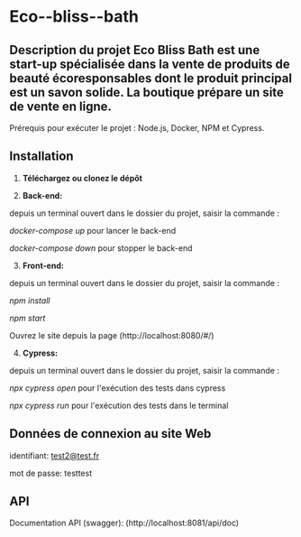 # Eco--bliss--bath
## Description du projet Eco Bliss Bath est une start-up spécialisée dans la vente de produits de beauté écoresponsables dont le produit principal est un savon solide. La boutique prépare un site de vente en ligne.

Prérequis pour exécuter le projet : Node.js, Docker, NPM et Cypress.

## Installation
1. **Téléchargez ou clonez le dépôt**

2. **Back-end:**

depuis un terminal ouvert dans le dossier du projet, saisir la commande :

_docker-compose up_ pour lancer le back-end

_docker-compose down_ pour stopper le back-end

3. **Front-end:** 

depuis un terminal ouvert dans le dossier du projet, saisir la commande :

_npm install_

_npm start_

Ouvrez le site depuis la page (http://localhost:8080/#/)

4. **Cypress:**
   
depuis un terminal ouvert dans le dossier du projet, saisir la commande :

_npx cypress open_ pour l'exécution des tests dans cypress

_npx cypress run_ pour l'exécution des tests dans le terminal

## Données de connexion au site Web
identifiant: test2@test.fr

mot de passe: testtest

## API

Documentation API (swagger): (http://localhost:8081/api/doc)

